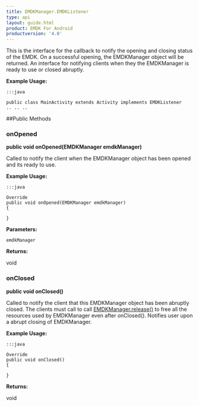 ```yaml
---
title: EMDKManager.EMDKListener
type: api
layout: guide.html
product: EMDK For Android
productversion: '4.0'
---
```



This is the interface for the callback to notify the opening and closing status of the EMDK.
 On a successful opening, the EMDKManager object will be returned.
 An interface for notifying clients when they the EMDKManager is ready to use or closed abruptly. 
 
 

**Example Usage:**
	
	:::java
	
	public class MainActivity extends Activity implements EMDKListener
	.. .. ..
	
	


##Public Methods

### onOpened

**public void onOpened(EMDKManager emdkManager)**

Called to notify the client when the EMDKManager object has been opened and its ready to use.
 
 

**Example Usage:**
	
	:::java
	
	Override
	public void onOpened(EMDKManager emdkManager)
	{
	
	}
	


**Parameters:**

`emdkManager`

**Returns:**

void

### onClosed

**public void onClosed()**

Called to notify the client that this EMDKManager object has been abruptly closed.
 The clients must call to call [ EMDKManager.release()](../EMDKManager#release) to free all the resources used by EMDKManager even after onClosed().
 Notifies user upon a abrupt closing of EMDKManager.
 
 

**Example Usage:**
	
	:::java
	
	Override
	public void onClosed()
	{
	
	}
	


**Returns:**

void










